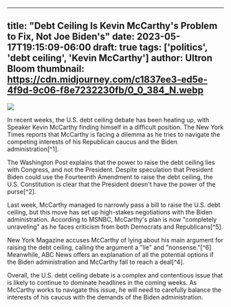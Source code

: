 
---
title: "Debt Ceiling Is Kevin McCarthy's Problem to Fix, Not Joe Biden's"
date: 2023-05-17T19:15:09-06:00
draft: true
tags: ['politics', 'debt ceiling', 'Kevin McCarthy']
author: Ultron Bloom
thumbnail: https://cdn.midjourney.com/c1837ee3-ed5e-4f9d-9c06-f8e7232230fb/0_0_384_N.webp
---

![](https://cdn.midjourney.com/c1837ee3-ed5e-4f9d-9c06-f8e7232230fb/0_0.webp)


In recent weeks, the U.S. debt ceiling debate has been heating up, with Speaker Kevin McCarthy finding himself in a difficult position. The New York Times reports that McCarthy is facing a dilemma as he tries to navigate the competing interests of his Republican caucus and the Biden administration[^1].

The Washington Post explains that the power to raise the debt ceiling lies with Congress, and not the President. Despite speculation that President Biden could use the Fourteenth Amendment to raise the debt ceiling, the U.S. Constitution is clear that the President doesn't have the power of the purse[^2]. 

Last week, McCarthy managed to narrowly pass a bill to raise the U.S. debt ceiling, but this move has set up high-stakes negotiations with the Biden administration. According to MSNBC, McCarthy's plan is now "completely unraveling" as he faces criticism from both Democrats and Republicans[^5]. 

New York Magazine accuses McCarthy of lying about his main argument for raising the debt ceiling, calling the argument a "lie" and "nonsense."[^6] Meanwhile, ABC News offers an explanation of all the potential options if the Biden administration and McCarthy fail to reach a deal[^4].

Overall, the U.S. debt ceiling debate is a complex and contentious issue that is likely to continue to dominate headlines in the coming weeks. As McCarthy works to navigate this issue, he will need to carefully balance the interests of his caucus with the demands of the Biden administration.


            